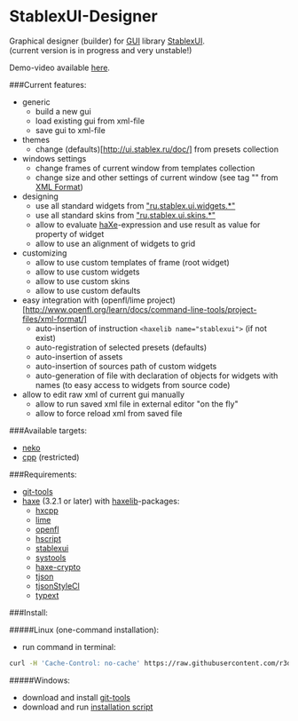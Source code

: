 StablexUI-Designer
=========================

Graphical designer (builder) for [GUI](https://en.wikipedia.org/wiki/Graphical_user_interface) library [StablexUI](https://github.com/RealyUniqueName/StablexUI).<br/>
(current version is in progress and very unstable!)<br/>

Demo-video available [here](https://youtu.be/8SPn3NZE8T4).<br/>

###Current features:<br/>
* generic
	* build a new gui
	* load existing gui from xml-file
	* save gui to xml-file
* themes
	* change (defaults)[http://ui.stablex.ru/doc/] from presets collection
* windows settings
	* change frames of current window from templates collection
	* change size and other settings of current window (see tag "<window/>" from [XML Format](http://www.openfl.org/learn/docs/command-line-tools/project-files/xml-format/))
* designing
	* use all standard widgets from ["ru.stablex.ui.widgets.*"](https://github.com/RealyUniqueName/StablexUI/tree/master/src/ru/stablex/ui/widgets)
	* use all standard skins from ["ru.stablex.ui.skins.*"](https://github.com/RealyUniqueName/StablexUI/tree/master/src/ru/stablex/ui/skins)
	* allow to evaluate [haXe](https://haxe.org/)-expression and use result as value for property of widget
	* allow to use an alignment of widgets to grid
* customizing
	* allow to use custom templates of frame (root widget)
	* allow to use custom widgets
	* allow to use custom skins
	* allow to use custom defaults
* easy integration with (openfl/lime project)[http://www.openfl.org/learn/docs/command-line-tools/project-files/xml-format/]
	* auto-insertion of instruction `<haxelib name="stablexui">` (if not exist)
	* auto-registration of selected presets (defaults)
	* auto-insertion of assets
	* auto-insertion of sources path of custom widgets
	* auto-generation of file with declaration of objects for widgets with names (to easy access to widgets from source code)
* allow to edit raw xml of current gui manually
	* allow to run saved xml file in external editor "on the fly"
	* allow to force reload xml from saved file

###Available targets:<br/>
* [neko](http://haxe.org/doc/start/neko)
* [cpp](http://haxe.org/doc/start/cpp) (restricted)

###Requirements:<br/>
* [git-tools](https://git-scm.com/downloads)
* [haxe](https://haxe.org) (3.2.1 or later) with [haxelib](https://lib.haxe.org/)-packages:
	* [hxcpp](https://github.com/HaxeFoundation/hxcpp)
	* [lime](https://github.com/openfl/lime)
	* [openfl](https://github.com/openfl/openfl)
	* [hscript](https://github.com/HaxeFoundation/hscript)
	* [stablexui](https://github.com/RealyUniqueName/StablexUI)
	* [systools](https://github.com/waneck/systools.git)
	* [haxe-crypto](https://github.com/soywiz/haxe-crypto)
	* [tjson](https://github.com/martamius/TJSON)
	* [tjsonStyleCl](https://github.com/r3d9u11/haxe-tjsonStyleCl)
	* [typext](https://github.com/r3d9u11/haxe-typext)

###Install:<br/>

#####Linux (one-command installation):<br/>
* run command in terminal:
```bash
curl -H 'Cache-Control: no-cache' https://raw.githubusercontent.com/r3d9u11/StablexUI-Designer/master/Install-Linux.sh | bash
```

#####Windows:<br/>
* download and install [git-tools](https://git-scm.com/download/win)
* download and run [installation script](https://raw.githubusercontent.com/r3d9u11/StablexUI-Designer/master/Install-Windows.bat)
